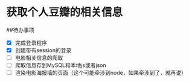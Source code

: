 # 获取个人豆瓣的相关信息
##待办事项
 - [x] 完成登录程序
 - [x] 创建带有session的登录
 - [ ] 电影相关信息的爬取
 - [ ] 爬取信息存到MySQL和本地js或者json
 - [ ] 渲染电影海报墙的页面（这个可能牵涉到node，如果牵涉到了，就再说）
